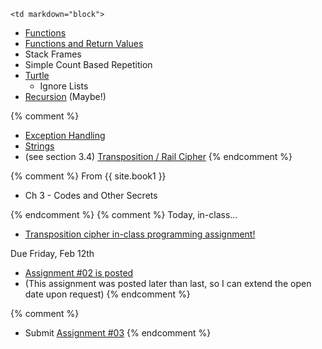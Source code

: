 	<td markdown="block">
* [Functions](slides/03/functions.html)
* [Functions and Return Values](slides/03/functions-return.html)
* Stack Frames
* Simple Count Based Repetition
* [Turtle](slides/03/turtle.html)
    * Ignore Lists
* [Recursion](slides/03/recursion.html) (Maybe!)


{% comment %}
* [Exception Handling](slides/04/exceptions.html)
* [Strings](slides/04/strings.html)
* (see section 3.4) [Transposition / Rail Cipher](slides/04/rail-cipher.html)
{% endcomment %}

</td>
{% comment %}
	<td markdown="block">
From {{ site.book1 }}

* Ch 3 - Codes and Other Secrets
</td>
{% endcomment %}
	<td markdown="block">
	{% comment %}
Today, in-class...

* [Transposition cipher in-class programming assignment!](https://docs.google.com/a/nyu.edu/forms/d/12gwd_MzazDz3Cx6KPNOQEEhftmXNpZb32y23cjOMnYw/viewform)

Due Friday, Feb 12th

* [Assignment #02 is posted](assignments/hw02.html)
* (This assignment was posted later than last, so I can extend the open date upon request)
{% endcomment %}

{% comment %}
* Submit [Assignment #03](assignments/hw03.html)
{% endcomment %}
</td>
